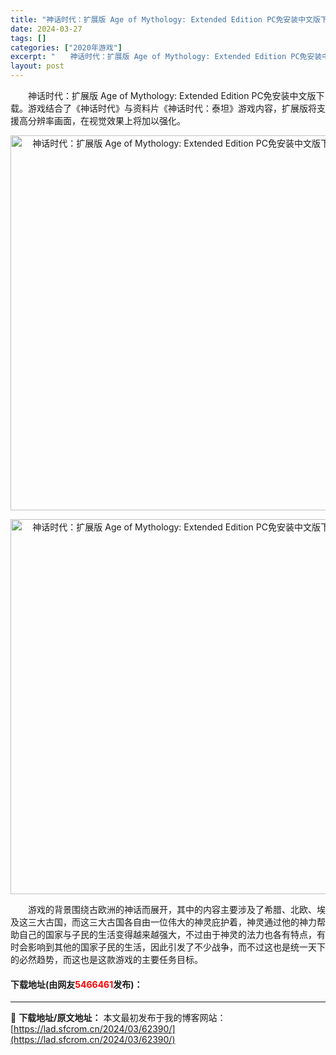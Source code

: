 ```yaml
---
title: "神话时代：扩展版 Age of Mythology: Extended Edition PC免安装中文版下载（v2.8）"
date: 2024-03-27
tags: []
categories: ["2020年游戏"]
excerpt: "　　神话时代：扩展版 Age of Mythology: Extended Edition PC免安装中文版下载。游戏结合了《神话时代》与资料片《神话时代：泰坦》游戏内容，扩展版将支援高分辨率画面，在视觉效果上将加以强化。 　　游戏的背景围绕古欧洲的神话而展开，其中的内容主要涉及了希腊、北欧、埃及这&hellip;"
layout: post
---
```


 <p>　　神话时代：扩展版 Age of Mythology: Extended Edition PC免安装中文版下载。游戏结合了《神话时代》与资料片《神话时代：泰坦》游戏内容，扩展版将支援高分辨率画面，在视觉效果上将加以强化。</p> <p align="center"><img align="" border="0" src="https://lad.sfcrom.cn/wp-content/uploads/2024/03/20240327_6604400c7406c.jpg" width="600" alt="神话时代：扩展版 Age of Mythology: Extended Edition PC免安装中文版下载（v2.8）" /></p> <p align="center"><img align="" border="0" src="https://lad.sfcrom.cn/wp-content/uploads/2024/03/20240327_6604400ce1a3e.jpg" width="600" alt="神话时代：扩展版 Age of Mythology: Extended Edition PC免安装中文版下载（v2.8）" /></p> <p>　　游戏的背景围绕古欧洲的神话而展开，其中的内容主要涉及了希腊、北欧、埃及这三大古国，而这三大古国各自由一位伟大的神灵庇护着，神灵通过他的神力帮助自己的国家与子民的生活变得越来越强大，不过由于神灵的法力也各有特点，有时会影响到其他的国家子民的生活，因此引发了不少战争，而不过这也是统一天下的必然趋势，而这也是这款游戏的主要任务目标。</p> <p><h4>下载地址(由网友<font color="red">5466461</font>发布)：</h4></p> 

---
📖 **下载地址/原文地址：** 本文最初发布于我的博客网站：[https://lad.sfcrom.cn/2024/03/62390/](https://lad.sfcrom.cn/2024/03/62390/)
